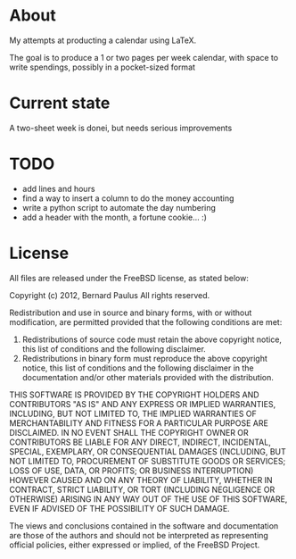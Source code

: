 About
=====

My attempts at producting a calendar using LaTeX.

The goal is to produce a 1 or two pages per week calendar, with space
to write spendings, possibly in a pocket-sized format

Current state
=============

A two-sheet week is donei, but needs serious improvements

TODO
====

* add lines and hours
* find a way to insert a column to do the money accounting
* write a python script to automate the day numbering
* add a header with the month, a fortune cookie... :)

License
=======

All files are released under the FreeBSD license, as stated below:

Copyright (c) 2012, Bernard Paulus
All rights reserved.

Redistribution and use in source and binary forms, with or without
modification, are permitted provided that the following conditions are met: 

1. Redistributions of source code must retain the above copyright notice, this
   list of conditions and the following disclaimer. 
2. Redistributions in binary form must reproduce the above copyright notice,
   this list of conditions and the following disclaimer in the documentation
   and/or other materials provided with the distribution. 

THIS SOFTWARE IS PROVIDED BY THE COPYRIGHT HOLDERS AND CONTRIBUTORS "AS IS" AND
ANY EXPRESS OR IMPLIED WARRANTIES, INCLUDING, BUT NOT LIMITED TO, THE IMPLIED
WARRANTIES OF MERCHANTABILITY AND FITNESS FOR A PARTICULAR PURPOSE ARE
DISCLAIMED. IN NO EVENT SHALL THE COPYRIGHT OWNER OR CONTRIBUTORS BE LIABLE FOR
ANY DIRECT, INDIRECT, INCIDENTAL, SPECIAL, EXEMPLARY, OR CONSEQUENTIAL DAMAGES
(INCLUDING, BUT NOT LIMITED TO, PROCUREMENT OF SUBSTITUTE GOODS OR SERVICES;
LOSS OF USE, DATA, OR PROFITS; OR BUSINESS INTERRUPTION) HOWEVER CAUSED AND
ON ANY THEORY OF LIABILITY, WHETHER IN CONTRACT, STRICT LIABILITY, OR TORT
(INCLUDING NEGLIGENCE OR OTHERWISE) ARISING IN ANY WAY OUT OF THE USE OF THIS
SOFTWARE, EVEN IF ADVISED OF THE POSSIBILITY OF SUCH DAMAGE.

The views and conclusions contained in the software and documentation are those
of the authors and should not be interpreted as representing official policies, 
either expressed or implied, of the FreeBSD Project.


